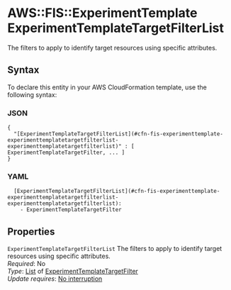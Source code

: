 # AWS::FIS::ExperimentTemplate ExperimentTemplateTargetFilterList<a name="aws-properties-fis-experimenttemplate-experimenttemplatetargetfilterlist"></a>

The filters to apply to identify target resources using specific attributes\.

## Syntax<a name="aws-properties-fis-experimenttemplate-experimenttemplatetargetfilterlist-syntax"></a>

To declare this entity in your AWS CloudFormation template, use the following syntax:

### JSON<a name="aws-properties-fis-experimenttemplate-experimenttemplatetargetfilterlist-syntax.json"></a>

```
{
  "[ExperimentTemplateTargetFilterList](#cfn-fis-experimenttemplate-experimenttemplatetargetfilterlist-experimenttemplatetargetfilterlist)" : [ ExperimentTemplateTargetFilter, ... ]
}
```

### YAML<a name="aws-properties-fis-experimenttemplate-experimenttemplatetargetfilterlist-syntax.yaml"></a>

```
  [ExperimentTemplateTargetFilterList](#cfn-fis-experimenttemplate-experimenttemplatetargetfilterlist-experimenttemplatetargetfilterlist): 
    - ExperimentTemplateTargetFilter
```

## Properties<a name="aws-properties-fis-experimenttemplate-experimenttemplatetargetfilterlist-properties"></a>

`ExperimentTemplateTargetFilterList`  <a name="cfn-fis-experimenttemplate-experimenttemplatetargetfilterlist-experimenttemplatetargetfilterlist"></a>
The filters to apply to identify target resources using specific attributes\.  
*Required*: No  
*Type*: [List](#aws-properties-fis-experimenttemplate-experimenttemplatetargetfilterlist) of [ExperimentTemplateTargetFilter](aws-properties-fis-experimenttemplate-experimenttemplatetargetfilter.md)  
*Update requires*: [No interruption](https://docs.aws.amazon.com/AWSCloudFormation/latest/UserGuide/using-cfn-updating-stacks-update-behaviors.html#update-no-interrupt)